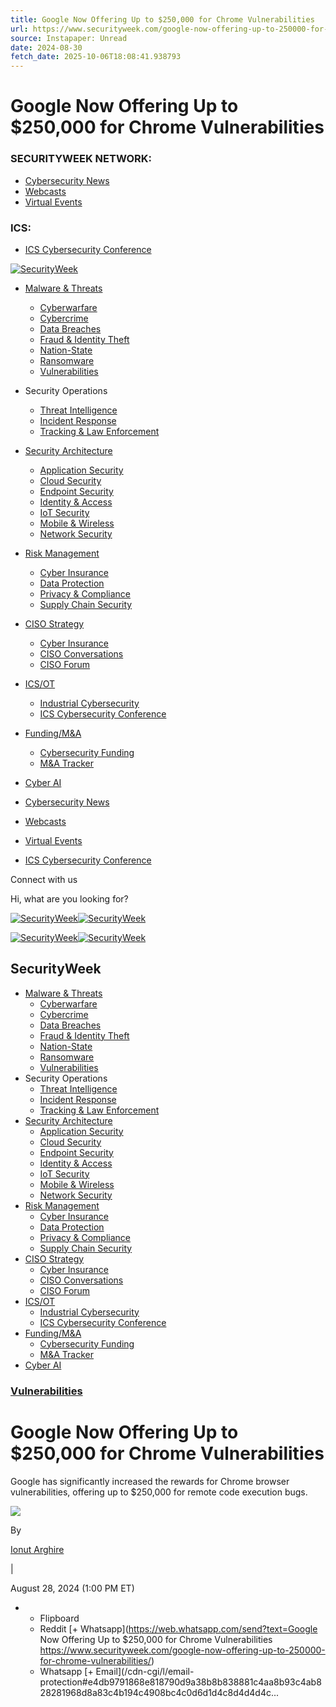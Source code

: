 ```yaml
---
title: Google Now Offering Up to $250,000 for Chrome Vulnerabilities
url: https://www.securityweek.com/google-now-offering-up-to-250000-for-chrome-vulnerabilities/
source: Instapaper: Unread
date: 2024-08-30
fetch_date: 2025-10-06T18:08:41.938793
---
```


# Google Now Offering Up to $250,000 for Chrome Vulnerabilities

### SECURITYWEEK NETWORK:

* [Cybersecurity News](https://www.securityweek.com "Cybersecurity news and information")
* [Webcasts](https://gateway.on24.com/wcc/eh/1220486/securityweek-webcast-library "SecurityWeek cybersecurity webcast library on demand")
* [Virtual Events](https://www.securitysummits.com/ "Virtual Cybersecurity Events")

### ICS:

* [ICS Cybersecurity Conference](https://www.icscybersecurityconference.com/)

[![SecurityWeek](https://www.securityweek.com/wp-content/uploads/2022/04/SecurityWeek-Small-Dark.png)](https://www.securityweek.com/)

* [Malware & Threats](https://www.securityweek.com/category/malware-cyber-threats/)
  + [Cyberwarfare](https://www.securityweek.com/category/cyberwarfare/)
  + [Cybercrime](https://www.securityweek.com/category/cybercrime/)
  + [Data Breaches](https://www.securityweek.com/category/data-breaches/)
  + [Fraud & Identity Theft](https://www.securityweek.com/category/fraud-identity-theft/)
  + [Nation-State](https://www.securityweek.com/category/nation-state/)
  + [Ransomware](https://www.securityweek.com/category/ransomware/)
  + [Vulnerabilities](https://www.securityweek.com/category/vulnerabilities/)
* Security Operations
  + [Threat Intelligence](https://www.securityweek.com/category/threat-intelligence/)
  + [Incident Response](https://www.securityweek.com/category/incident-response/)
  + [Tracking & Law Enforcement](https://www.securityweek.com/category/tracking-law-enforcement/)
* [Security Architecture](https://www.securityweek.com/category/security-architecture/)
  + [Application Security](https://www.securityweek.com/category/application-security/)
  + [Cloud Security](https://www.securityweek.com/category/cloud-security/)
  + [Endpoint Security](https://www.securityweek.com/category/endpoint-security/)
  + [Identity & Access](https://www.securityweek.com/category/identity-access/)
  + [IoT Security](https://www.securityweek.com/category/iot-security/)
  + [Mobile & Wireless](https://www.securityweek.com/category/mobile-wireless/)
  + [Network Security](https://www.securityweek.com/category/network-security/)
* [Risk Management](https://www.securityweek.com/category/risk-management/)
  + [Cyber Insurance](https://www.securityweek.com/category/cyber-insurance/)
  + [Data Protection](https://www.securityweek.com/category/data-protection/)
  + [Privacy & Compliance](https://www.securityweek.com/category/privacy-compliance/)
  + [Supply Chain Security](https://www.securityweek.com/category/supply-chain-security/)
* [CISO Strategy](https://www.securityweek.com/category/ciso-strategy/)
  + [Cyber Insurance](https://www.securityweek.com/category/cyber-insurance/)
  + [CISO Conversations](https://www.securityweek.com/category/ciso-conversations/)
  + [CISO Forum](https://www.cisoforum.com/)
* [ICS/OT](https://www.securityweek.com/category/ics-ot/)
  + [Industrial Cybersecurity](https://www.securityweek.com/category/ics-ot/)
  + [ICS Cybersecurity Conference](https://www.icscybersecurityconference.com/)
* [Funding/M&A](https://www.securityweek.com/category/cybersecurity-funding-news/)
  + [Cybersecurity Funding](https://www.securityweek.com/category/cybersecurity-funding-news/cybersecurity-funding-reports/)
  + [M&A Tracker](https://www.securityweek.com/category/cybersecurity-funding-news/ma/)
* [Cyber AI](https://www.securityweek.com/category/artificial-intelligence/)

* [Cybersecurity News](https://www.securityweek.com "Cybersecurity news and information")
* [Webcasts](https://gateway.on24.com/wcc/eh/1220486/securityweek-webcast-library "SecurityWeek cybersecurity webcast library on demand")
* [Virtual Events](https://www.securitysummits.com/ "Virtual Cybersecurity Events")

* [ICS Cybersecurity Conference](https://www.icscybersecurityconference.com/)

Connect with us

Hi, what are you looking for?

[![SecurityWeek](https://www.securityweek.com/wp-content/uploads/2022/01/SecurityWeek_Dark_News.png)![SecurityWeek](https://www.securityweek.com/wp-content/uploads/2022/01/SecurityWeek-Site-Logo.png)](https://www.securityweek.com/)

[![SecurityWeek](https://www.securityweek.com/wp-content/uploads/2022/04/SecurityWeek-Small-Dark.png)![SecurityWeek](https://www.securityweek.com/wp-content/uploads/2022/01/SecurityWeek-Small-Logo.png)](https://www.securityweek.com/)

## SecurityWeek

* [Malware & Threats](https://www.securityweek.com/category/malware-cyber-threats/)
  + [Cyberwarfare](https://www.securityweek.com/category/cyberwarfare/)
  + [Cybercrime](https://www.securityweek.com/category/cybercrime/)
  + [Data Breaches](https://www.securityweek.com/category/data-breaches/)
  + [Fraud & Identity Theft](https://www.securityweek.com/category/fraud-identity-theft/)
  + [Nation-State](https://www.securityweek.com/category/nation-state/)
  + [Ransomware](https://www.securityweek.com/category/ransomware/)
  + [Vulnerabilities](https://www.securityweek.com/category/vulnerabilities/)
* Security Operations
  + [Threat Intelligence](https://www.securityweek.com/category/threat-intelligence/)
  + [Incident Response](https://www.securityweek.com/category/incident-response/)
  + [Tracking & Law Enforcement](https://www.securityweek.com/category/tracking-law-enforcement/)
* [Security Architecture](https://www.securityweek.com/category/security-architecture/)
  + [Application Security](https://www.securityweek.com/category/application-security/)
  + [Cloud Security](https://www.securityweek.com/category/cloud-security/)
  + [Endpoint Security](https://www.securityweek.com/category/endpoint-security/)
  + [Identity & Access](https://www.securityweek.com/category/identity-access/)
  + [IoT Security](https://www.securityweek.com/category/iot-security/)
  + [Mobile & Wireless](https://www.securityweek.com/category/mobile-wireless/)
  + [Network Security](https://www.securityweek.com/category/network-security/)
* [Risk Management](https://www.securityweek.com/category/risk-management/)
  + [Cyber Insurance](https://www.securityweek.com/category/cyber-insurance/)
  + [Data Protection](https://www.securityweek.com/category/data-protection/)
  + [Privacy & Compliance](https://www.securityweek.com/category/privacy-compliance/)
  + [Supply Chain Security](https://www.securityweek.com/category/supply-chain-security/)
* [CISO Strategy](https://www.securityweek.com/category/ciso-strategy/)
  + [Cyber Insurance](https://www.securityweek.com/category/cyber-insurance/)
  + [CISO Conversations](https://www.securityweek.com/category/ciso-conversations/)
  + [CISO Forum](https://www.cisoforum.com/)
* [ICS/OT](https://www.securityweek.com/category/ics-ot/)
  + [Industrial Cybersecurity](https://www.securityweek.com/category/ics-ot/)
  + [ICS Cybersecurity Conference](https://www.icscybersecurityconference.com/)
* [Funding/M&A](https://www.securityweek.com/category/cybersecurity-funding-news/)
  + [Cybersecurity Funding](https://www.securityweek.com/category/cybersecurity-funding-news/cybersecurity-funding-reports/)
  + [M&A Tracker](https://www.securityweek.com/category/cybersecurity-funding-news/ma/)
* [Cyber AI](https://www.securityweek.com/category/artificial-intelligence/)

### [Vulnerabilities](https://www.securityweek.com/category/vulnerabilities/)

# Google Now Offering Up to $250,000 for Chrome Vulnerabilities

Google has significantly increased the rewards for Chrome browser vulnerabilities, offering up to $250,000 for remote code execution bugs.

![](https://www.securityweek.com/wp-content/uploads/2023/10/Iounut-SecurityWeek.jpg)

By

[Ionut Arghire](https://www.securityweek.com/contributors/ionut-arghire/ "Posts by Ionut Arghire")

|

August 28, 2024 (1:00 PM ET)

* + Flipboard
  + Reddit
  [+ Whatsapp](https://web.whatsapp.com/send?text=Google Now Offering Up to $250,000 for Chrome Vulnerabilities https://www.securityweek.com/google-now-offering-up-to-250000-for-chrome-vulnerabilities/)
  + Whatsapp
  [+ Email](/cdn-cgi/l/email-protection#e4db9791868e818790d9a38b8b838881c4aa8b93c4ab828281968d8a83c4b194c4908bc4c0d6d1d4c8d4d4d4c...